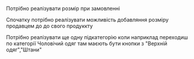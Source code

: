 Потрібно реалізувати розмір при замовленні

Спочатку потрібно реалізувати можливість добавляння розміру продавцем до до свого продуккту



Потрібно реалізувати ще одну підкатегорію коли наприклад переходиш по категорії Чоловічий одяг там маєють бути кнопки з "Верхній одяг","Штани"